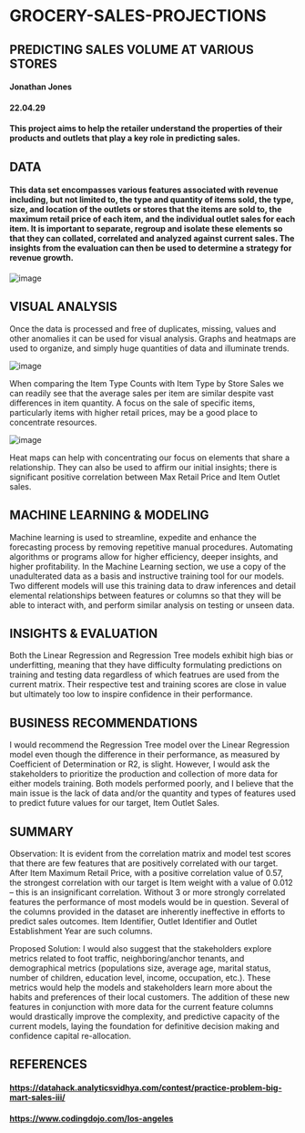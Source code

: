 # GROCERY-SALES-PROJECTIONS 
## PREDICTING SALES VOLUME AT VARIOUS STORES
#### Jonathan Jones 
#### 22.04.29
#### This project aims to help the retailer understand the properties of their products and outlets that play a key role in predicting sales.

## DATA
#### This data set encompasses various features associated with revenue including, but not limited to, the type and quantity of items sold, the type, size, and location of the outlets or stores that the items are sold to, the maximum retail price of each item, and the individual outlet sales for each item. It is important to separate, regroup and isolate these elements so that they can collated, correlated and analyzed against current sales. The insights from the evaluation can then be used to determine a strategy for revenue growth. 
![image](https://user-images.githubusercontent.com/101145586/165904456-898edc65-da05-48b7-b8ba-19b3d84e1cdb.png)

## VISUAL ANALYSIS

Once the data is processed and free of duplicates, missing, values and other anomalies it can be used for visual analysis. Graphs and heatmaps are used to organize, and simply huge quantities of data and illuminate trends. 

![image](https://user-images.githubusercontent.com/101145586/165904154-6b500726-3d61-4a57-8678-b0e4883075f1.png)

When comparing the Item Type Counts with Item Type by Store Sales we can readily see that the average sales per item are similar despite vast differences in item quantity. A focus on the sale of specific items, particularly items with higher retail prices, may be a good place to concentrate resources.

![image](https://user-images.githubusercontent.com/101145586/165905110-a09f4994-d971-4fa7-9a8d-07f43530dfaa.png)

Heat maps can help with concentrating our focus on elements that share a relationship. They can also be used to affirm our initial insights; there is significant positive correlation between Max Retail Price and Item Outlet sales. 

## MACHINE LEARNING & MODELING

Machine learning is used to streamline, expedite and enhance the forecasting process by removing repetitive manual procedures. Automating algorithms or programs allow for higher efficiency, deeper insights, and higher profitability. 
In the Machine Learning section, we use a copy of the unadulterated data as a basis and instructive training tool for our models. Two different models will use this training data to draw inferences and detail elemental relationships between features or columns so that they will be able to interact with, and perform similar analysis on testing or unseen data. 

## INSIGHTS & EVALUATION

Both the Linear Regression and Regression Tree models exhibit high bias or underfitting, meaning that they have difficulty formulating predictions on training and testing data regardless of which featrues are used from the current matrix. Their respective test and training scores are close in value but ultimately too low to inspire confidence in their performance. 

## BUSINESS RECOMMENDATIONS

I would recommend the Regression Tree model over the Linear Regression model even though the difference in their performance, as measured by Coefficient of Determination or R2, is slight. However, I would ask the stakeholders to prioritize the production and collection of more data for either models training. Both models performed poorly, and I believe that the main issue is the lack of data and/or the quantity and types of features used to predict future values for our target, Item Outlet Sales.

## SUMMARY

Observation:
It is evident from the correlation matrix and model test scores that there are few features that are positively correlated with our target. After Item Maximum Retail Price, with a positive correlation value of 0.57, the strongest correlation with our target is Item weight with a value of 0.012 – this is an insignificant correlation. Without 3 or more strongly correlated features the performance of most models would be in question. Several of the columns provided in the dataset are inherently ineffective in efforts to predict sales outcomes. Item Identifier, Outlet Identifier and Outlet Establishment Year are such columns. 

Proposed Solution: 
I would also suggest that the stakeholders explore metrics related to foot traffic, neighboring/anchor tenants, and demographical metrics (populations size, average age, marital status, number of children, education level, income, occupation, etc.). These metrics would help the models and stakeholders learn more about the habits and preferences of their local customers. The addition of these new features in conjunction with more data for the current feature columns would drastically improve the complexity, and predictive capacity of the current models, laying the foundation for definitive decision making and confidence capital re-allocation. 

## REFERENCES
#### https://datahack.analyticsvidhya.com/contest/practice-problem-big-mart-sales-iii/
#### https://www.codingdojo.com/los-angeles
